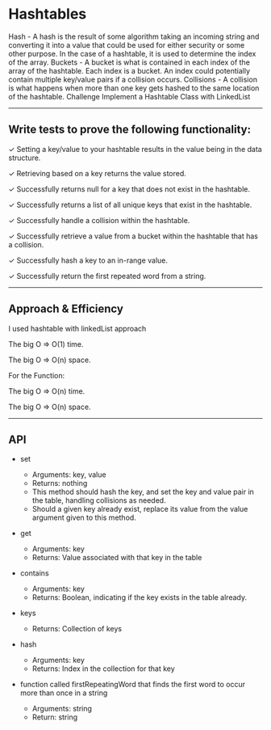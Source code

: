 # Hashtables
Hash - A hash is the result of some algorithm taking an incoming string and converting it into a value that could be used for either security or some other purpose. In the case of a hashtable, it is used to determine the index of the array.
Buckets - A bucket is what is contained in each index of the array of the hashtable. Each index is a bucket. An index could potentially contain multiple key/value pairs if a collision occurs.
Collisions - A collision is what happens when more than one key gets hashed to the same location of the hashtable.
Challenge
Implement a Hashtable Class with LinkedList

----
## Write tests to prove the following functionality:
✓ Setting a key/value to your hashtable results in the value being in the data structure.

✓ Retrieving based on a key returns the value stored.

✓ Successfully returns null for a key that does not exist in the hashtable.

✓ Successfully returns a list of all unique keys that exist in the hashtable.

✓ Successfully handle a collision within the hashtable.

✓ Successfully retrieve a value from a bucket within the hashtable that has a collision.

✓ Successfully hash a key to an in-range value.

✓ Successfully return the first repeated word from a string.

----

## Approach & Efficiency

I used hashtable with linkedList approach

The big O => O(1) time.

The big O => O(n) space.

For the Function:

The big O => O(n) time.

The big O => O(n) space.
 
----

## API

 * set

    * Arguments: key, value
    * Returns: nothing
    * This method should hash the key, and set the key and value pair in the table, handling collisions as needed.
    * Should a given key already exist, replace its value from the value argument given to this method.
 
 * get

    * Arguments: key
    * Returns: Value associated with that key in the table

 * contains

    * Arguments: key
    * Returns: Boolean, indicating if the key exists in the table already.

* keys

    * Returns: Collection of keys

* hash

   * Arguments: key
   * Returns: Index in the collection for that key
* function called firstRepeatingWord that finds the first word to occur more than once in a string

   * Arguments: string
   * Return: string